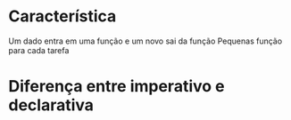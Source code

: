 # Característica

Um dado entra em uma função e um novo sai da função
Pequenas função para cada tarefa

# Diferença entre imperativo e declarativa